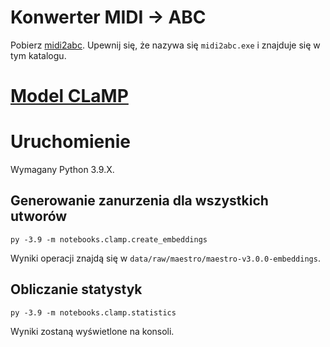 # Konwerter MIDI -> ABC

Pobierz [midi2abc](https://github.com/sshlien/abcmidi).
Upewnij się, że nazywa się `midi2abc.exe` i znajduje się w tym katalogu.

# [Model CLaMP](./model/README.md)

# Uruchomienie

Wymagany Python 3.9.X.

## Generowanie zanurzenia dla wszystkich utworów

```
py -3.9 -m notebooks.clamp.create_embeddings
```

Wyniki operacji znajdą się w `data/raw/maestro/maestro-v3.0.0-embeddings`.

## Obliczanie statystyk

```
py -3.9 -m notebooks.clamp.statistics
```

Wyniki zostaną wyświetlone na konsoli.
